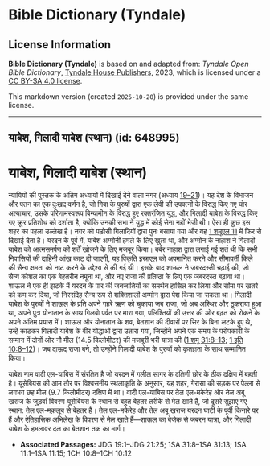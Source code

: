 # Bible Dictionary (Tyndale)

## License Information

**Bible Dictionary (Tyndale)** is based on and adapted from: _Tyndale Open Bible Dictionary_, [Tyndale House Publishers](https://tyndaleopenresources.com/), 2023, which is licensed under a [CC BY-SA 4.0 license](https://creativecommons.org/licenses/by-sa/4.0/legalcode.en).

This markdown version (created `2025-10-20`) is provided under the same license.



--------------------------------

## याबेश, गिलादी याबेश (स्थान) (id: 648995)

याबेश, गिलादी याबेश (स्थान)
===========================

न्यायियों की पुस्तक के अंतिम अध्यायों में दिखाई देने वाला नगर (अध्याय [19–21](https://ref.ly/Judg19:1-Judg21:25))। यह देश के विभाजन और पतन का एक दुःखद वर्णन है, जो गिबा के पुरुषों द्वारा एक लेवी की उपपत्नी के विरुद्ध किए गए घोर अत्याचार, उसके परिणामस्वरूप बिन्यामीन के विरुद्ध हुए रक्तरंजित युद्ध, और गिलादी याबेश के विरुद्ध किए गए क्रूर प्रतिशोध को दर्शाता है, क्योंकि उनकी सभा ने युद्ध में कोई सेना नहीं भेजी थी। ऐसा ही कुछ इस शहर का पहला उल्लेख है। नगर को पड़ोसी गिलादियों द्वारा पुनः बसाया गया और यह [1 शमूएल 11](https://ref.ly/1Sam11:1-1Sam11:15) में फिर से दिखाई देता है। यरदन के पूर्व में, याबेश अम्मोनी हमले के लिए खुला था, और अम्मोन के नाहाश ने गिलादी याबेश को आत्मसमर्पण की शर्तें खोजने के लिए मजबूर किया। बर्बर नाहाश द्वारा लगाई गई शर्त थी कि सभी निवासियों की दाहिनी आंख काट दी जाएगी, यह विकृति इस्राएल को अपमानित करने और सीमावर्ती किले की सैन्य क्षमता को नष्ट करने के उद्देश्य से की गई थी। इसके बाद शाऊल ने जबरदस्ती चढ़ाई की, जो सैन्य कौशल का एक बेहतरीन नमूना था, और नए राजा की प्रतिष्ठा के लिए एक जबरदस्त बढ़ावा था। शाऊल ने एक ही झटके में यरदन के पार की जनजातियों का समर्थन हासिल कर लिया और सीमा पर खतरे को कम कर दिया, जो निस्संदेह सैन्य रूप से शक्तिशाली अम्मोन द्वारा पेश किया जा सकता था। गिलादी याबेश के पुरुषों ने शाऊल के प्रति अपने गहरे ऋण को चुकाया जब राजा, जो अब अस्थिर और ठुकराया हुआ था, अपने पुत्र योनातान के साथ गिलबो पर्वत पर मारा गया, पलिश्तियों की उत्तर की ओर बढ़त को रोकने के अपने अंतिम प्रयास में। शाऊल और योनातान के शव, बेतशान की दीवारों पर सिर के बिना लटके हुए थे, उन्हें काटकर गिलादी याबेश के वीर योद्धाओं द्वारा उतारा गया, जिन्होंने अपने एक समय के परोपकारी के सम्मान में दोनों ओर नौ मील (14\.5 किलोमीटर) की मजबूरी भरी यात्रा की ([1 शमू 31:8–13](https://ref.ly/1Sam31:8-1Sam31:13); [1 इति 10:8–12](https://ref.ly/1Chr10:8-1Chr10:12))। जब दाऊद राजा बने, तो उन्होंने गिलादी याबेश के पुरुषों को कृतज्ञता के साथ सम्मानित किया।

याबेश नाम वादी एल\-याबिस में संरक्षित है जो यरदन में गलील सागर के दक्षिणी छोर के ठीक दक्षिण में बहती है। यूसेबियस की आम तौर पर विश्वसनीय स्थलाकृति के अनुसार, यह शहर, गेरासा की सड़क पर पेल्ला से लगभग छह मील (9\.7 किलोमीटर) दक्षिण में था। वादी एल\-याबिस पर तेल एल\-मकेरेह और तेल अबू खराज के जुड़वाँ विवरण यूसेबियस के स्थान से बहुत बेहतर तरीके से मेल खाते हैं, जो दूसरे सुझाए गए स्थान: तेल एल\-मक़लूब से बेहतर है। तेल एल\-मकेरेह और तेल अबू खराज यरदन घाटी के पूर्वी किनारे पर हैं और ऐतिहासिक अभिलेख के विवरण से मेल खाते हैं—शाऊल का बेजेक से जबरन यात्रा, और गिलादी याबेश के हमलावर दल का बेतशान तक का मार्ग।

* **Associated Passages:** JDG 19:1–JDG 21:25; 1SA 31:8–1SA 31:13; 1SA 11:1–1SA 11:15; 1CH 10:8–1CH 10:12

